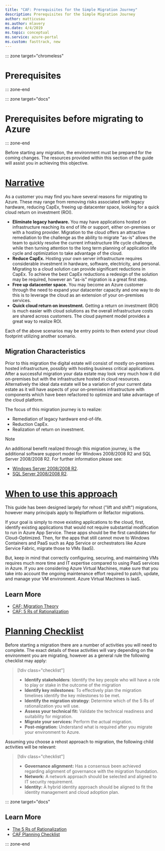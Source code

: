 ```yaml
---
title: "CAF: Prerequisites for the Simple Migration Journey"
description: Prerequisites for the Simple Migration Journey
author: matticusau
ms.author: mlavery
ms.date: 4/4/2019
ms.topic: conceptual
ms.service: azure-portal
ms.custom: fasttrack, new
---
```


::: zone target="chromeless"

# Prerequisites

::: zone-end

::: zone target="docs"

# Prerequisites before migrating to Azure

::: zone-end

Before starting any migration, the environment must be prepared for the coming changes. The resources provided within this section of the guide will assist you in achieving this objective.

# [Narrative](#tab/Narrative)

As a customer you may find you have several reasons for migrating to Azure. These may range from removing risks associated with legacy hardware, reducing CapEx, freeing up datacenter space, looking for a quick cloud return on investment (ROI).

- **Eliminate legacy hardware.** You may have applications hosted on infrastructure reaching its end of life or support, either on-premises or with a hosting provider. Migration to the cloud offers an attractive remediation to the challenge as the ability to migrate "as-is" allows the team to quickly resolve the current infrastructure life cycle challenge, while then turning attention to the long term planning of application life cycle and optimization to take advantage of the cloud.
- **Reduce CapEx.** Hosting your own server infrastructure requires considerable investment in hardware, software, electricity, and personal. Migrating to a cloud solution can provide significant reductions in CapEx. To achieve the best CapEx reductions a redesign of the solution may be required, however an "as-is" migration is a great first step.
- **Free up datacenter space.** You may become an Azure customer through the need to expand your datacenter capacity and one way to do this is to leverage the cloud as an extension of your on-premises services.
- **Quick cloud return on investment.** Getting a return on investment (ROI) is much easier with cloud solutions as the overall infrastructure costs are shared across customers. The cloud payment model provides a great way to realize ROI.

Each of the above scenarios may be entry points to then extend your cloud footprint utilizing another scenario.

## Migration Characteristics

Prior to this migration the digital estate will consist of mostly on-premises hosted infrastructure, possibly with hosting business critical applications. After a successful migration your data estate may look very much how it did on-premises but with the infrastructure hosted in cloud resources. Alternatively the ideal data estate will be a variation of your current data estate as it will have aspects of your on-premises infrastructure with components which have been refactored to optimize and take advantage of the cloud platform.

The focus of this migration journey is to realize:

- Remediation of legacy hardware end-of-life.
- Reduction CapEx.
- Realization of return on investment.

> [!NOTE]
> An additional benefit realized through this migration journey, is the additional software support model for Windows 2008/2008 R2 and SQL Server 2008/2008 R2. For further information please see:
>
> - [Windows Server 2008/2008 R2](/cloud-platform/windows-server-2008).
> - [SQL Server 2008/2008 R2](/sql-server/sql-server-2008).

# [When to use this approach](#tab/Approach)

This guide has been designed largely for rehost ("lift and shift") migrations, however many principals apply to Replatform or Refactor migrations.

If your goal is simply to move existing applications to the cloud, first, identify existing applications that would not require substantial modification to run in Azure App Service. These apps should be the first candidates for Cloud-Optimized. Then, for the apps that still cannot move to Windows Containers and PaaS such as App Service or orchestrators like Azure Service Fabric, migrate those to VMs (IaaS).

But, keep in mind that correctly configuring, securing, and maintaining VMs requires much more time and IT expertise compared to using PaaS services in Azure. If you are considering Azure Virtual Machines, make sure that you take into account the ongoing maintenance effort required to patch, update, and manage your VM environment. Azure Virtual Machines is IaaS.

## Learn More

- [CAF: Migration Theory](/azure/architecture/cloud-adoption/migrate/theory/prerequisites)
- [CAF: 5 Rs of Rationalization](/azure/architecture/cloud-adoption/digital-estate/5-rs-of-rationalization)

# [Planning Checklist](#tab/Checklist)

Before starting a migration there are a number of activities you will need to complete. The exact details of these activities will vary depending on the environment you are migrating, however as a general rule the following checklist may apply:

> [!div class="checklist"]
>
> - **Identify stakeholders**: Identify the key people who will have a role to play or stake in the outcome of the migration
> - **Identify key milestones**: To effectively plan the migration timelines identify the key milestones to be met.
> - **Identify the migration strategy**: Determine which of the 5 Rs of rationalization you will use.
> - **Assess your technical fit:** Validate the technical readiness and suitability for migration.
> - **Migrate your services:** Perform the actual migration.
> - **Post-migration:** Understand what is required after you migrate your environment to Azure.

Assuming you choose a rehost approach to migration, the following child activities will be relevant:

> [!div class="checklist"]
>
> - **Governance alignment:** Has a consensus been achieved regarding alignment of governance with the migration foundation.
> - **Network:** A network approach should be selected and aligned to IT security requirement.
> - **Identity:** A hybrid identity approach should be aligned to fit the identity management and cloud adoption plan.

::: zone target="docs"

## Learn More

- [The 5 Rs of Rationalization](/azure/architecture/cloud-adoption/digital-estate/5-rs-of-rationalization)
- [CAF Planning Checklist](azure/architecture/cloud-adoption/migrate/theory/prerequisites/planning-checklist)

::: zone-end
